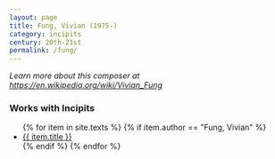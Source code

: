 ```yaml
---
layout: page
title: Fung, Vivian (1975-)
category: incipits
century: 20th-21st
permalink: /fung/
---
```


*Learn more about this composer at <a href="https://en.wikipedia.org/wiki/Vivian_Fung" target="_blank">https://en.wikipedia.org/wiki/Vivian_Fung</a>*
<br/>

### Works with Incipits
<ul class="texts">
    {% for item in site.texts %}
      {% if item.author == "Fung, Vivian" %}
          <li class="text-title">
          <a href="{{ site.baseurl }}{{ item.url }}">
        {{ item.title }}
              </a>
    </li>
      {% endif %}
    {% endfor %}
</ul>
